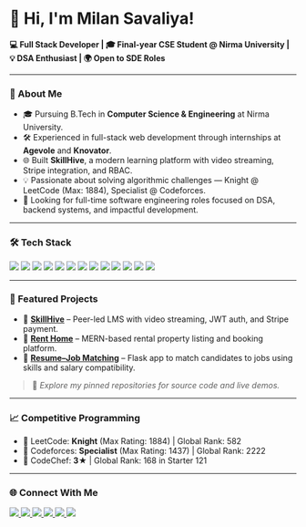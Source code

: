 # 👋 Hi, I'm Milan Savaliya!

**💻 Full Stack Developer | 🎓 Final-year CSE Student @ Nirma University | 💡 DSA Enthusiast | 🌍 Open to SDE Roles**

---

### 🚀 About Me

- 🎓 Pursuing B.Tech in **Computer Science & Engineering** at Nirma University.  
- 🛠️ Experienced in full-stack web development through internships at **Agevole** and **Knovator**.  
- 🌐 Built **SkillHive**, a modern learning platform with video streaming, Stripe integration, and RBAC.  
- 💡 Passionate about solving algorithmic challenges — Knight @ LeetCode (Max: 1884), Specialist @ Codeforces.  
- 🚀 Looking for full-time software engineering roles focused on DSA, backend systems, and impactful development.

---

### 🛠️ Tech Stack

<div align="left">
  <!-- Frontend -->
  <img src="https://img.shields.io/badge/React-61DAFB?style=for-the-badge&logo=react&logoColor=black" />
  <img src="https://img.shields.io/badge/Tailwind_CSS-06B6D4?style=for-the-badge&logo=tailwind-css&logoColor=white" />
  <img src="https://img.shields.io/badge/Redux-764ABC?style=for-the-badge&logo=redux&logoColor=white" />

  <!-- Backend -->
  <img src="https://img.shields.io/badge/Node.js-339933?style=for-the-badge&logo=node.js&logoColor=white" />
  <img src="https://img.shields.io/badge/Express-000000?style=for-the-badge&logo=express&logoColor=white" />

  <!-- Databases -->
  <img src="https://img.shields.io/badge/MongoDB-47A248?style=for-the-badge&logo=mongodb&logoColor=white" />
  <img src="https://img.shields.io/badge/MySQL-4479A1?style=for-the-badge&logo=mysql&logoColor=white" />

  <!-- Languages -->
  <img src="https://img.shields.io/badge/JavaScript-F7DF1E?style=for-the-badge&logo=javascript&logoColor=black" />
  <img src="https://img.shields.io/badge/Python-3776AB?style=for-the-badge&logo=python&logoColor=white" />
  <img src="https://img.shields.io/badge/C++-00599C?style=for-the-badge&logo=c%2B%2B&logoColor=white" />

  <!-- Tools -->
  <img src="https://img.shields.io/badge/Postman-FF6C37?style=for-the-badge&logo=postman&logoColor=white" />
  <img src="https://img.shields.io/badge/Git-F05032?style=for-the-badge&logo=git&logoColor=white" />
  <img src="https://img.shields.io/badge/Vercel-000000?style=for-the-badge&logo=vercel&logoColor=white" />
</div>

---

### 🌟 Featured Projects

- 🧠 [**SkillHive**](https://github.com/milan1125/SkillHive) – Peer-led LMS with video streaming, JWT auth, and Stripe payment.
- 🏡 [**Rent Home**](https://github.com/milan1125/rent-home) – MERN-based rental property listing and booking platform.
- 🧾 [**Resume–Job Matching**](https://github.com/milan1125/Resume-Job-matching) – Flask app to match candidates to jobs using skills and salary compatibility.

> 📌 *Explore my pinned repositories for source code and live demos.*

---

### 📈 Competitive Programming

- 🥇 LeetCode: **Knight** (Max Rating: 1884) | Global Rank: 582  
- 🥈 Codeforces: **Specialist** (Max Rating: 1437) | Global Rank: 2222  
- 🥉 CodeChef: **3★** | Global Rank: 168 in Starter 121  

---

### 🌐 Connect With Me

<p>
  <a href="mailto:milansavaliya1125@gmail.com">
    <img src="https://img.shields.io/badge/Gmail-D14836?style=for-the-badge&logo=gmail&logoColor=white" />
  </a>
  <a href="https://www.linkedin.com/in/milan-savaliya-27400228b/">
    <img src="https://img.shields.io/badge/LinkedIn-0A66C2?style=for-the-badge&logo=linkedin&logoColor=white" />
  </a>
  <a href="https://codeforces.com/profile/Milan1125">
    <img src="https://img.shields.io/badge/Codeforces-1F8ACB?style=for-the-badge&logo=codeforces&logoColor=white" />
  </a>
  <a href="https://www.codechef.com/users/milan1125">
    <img src="https://img.shields.io/badge/CodeChef-5B4638?style=for-the-badge&logo=codechef&logoColor=white" />
  </a>
  <a href="https://leetcode.com/milan1125">
    <img src="https://img.shields.io/badge/LeetCode-FFA116?style=for-the-badge&logo=leetcode&logoColor=black" />
  </a>
  <a href="https://github.com/milan1125">
    <img src="https://img.shields.io/badge/GitHub-181717?style=for-the-badge&logo=github&logoColor=white" />
  </a>
</p>
